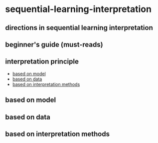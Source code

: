# sequential-learning-interpretation


## directions in sequential learning interpretation


## beginner's guide (must-reads)


## interpretation principle
- [based on model](#based-on-model)
- [based on data](#based-on-data)
- [based on interpretation methods](#based-on-interpretation-methods)



## based on model


## based on data


## based on interpretation methods


